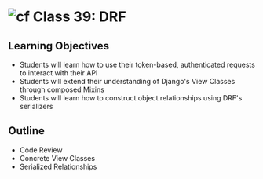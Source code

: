 # ![cf](http://i.imgur.com/7v5ASc8.png) Class 39: DRF

## Learning Objectives

- Students will learn how to use their token-based, authenticated requests to interact with their API
- Students will extend their understanding of Django's View Classes through composed Mixins
- Students will learn how to construct object relationships using DRF's serializers

## Outline
- Code Review
- Concrete View Classes 
- Serialized Relationships
<!-- [Hyperlinks]


<!-- links -->
<!-- [Hyperlinks]: To supporting materials -->

